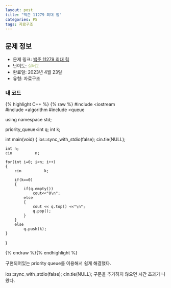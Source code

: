 ```yaml
---
layout: post
title: "백준 11279 최대 힙"
categories: PS
tags: 자료구조
---
```


## 문제 정보
- 문제 링크: [백준 11279 최대 힙](https://www.acmicpc.net/problem/11279)
- 난이도: <span style="color:#B5C78A">실버2</span>
- 완료일: 2023년 4월 23일
- 유형: 자료구조

### 내 코드

{% highlight C++ %} {% raw %}
#include <iostream	
#include <algorithm	
#include <queue	

using namespace std;

priority_queue<int	 q;
int k;

int main(void)
{
	ios::sync_with_stdio(false); cin.tie(NULL);
	
	int n;
	cin 		 n;
	
	for(int i=0; i<n; i++)
	{
		cin 		 k;
		
		if(k==0)
		{
			if(q.empty())
				cout<<"0\n";
			else
			{
				cout << q.top() <<"\n";
				q.pop();	
			}
		}
		else
			q.push(k);
	}
}

{% endraw %}{% endhighlight %}

구현되어있는 priority queue를 이용해서 쉽게 해결했다. 

ios::sync_with_stdio(false); cin.tie(NULL); 구문을 추가하지 않으면 시간 초과가 나왔다.  
  

